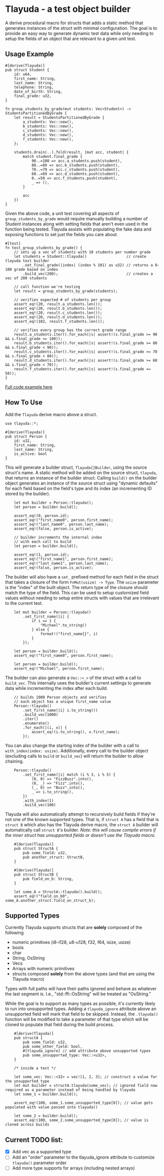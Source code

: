 # Tlayuda - a test object builder

A derive procedural macro for structs that adds a static method that generates instances of the struct with minimal configuration. The goal is to provide an easy way to generate dynamic test data while only needing to setup the fields of an object that are relevant to a given unit test.

## Usage Example
```
#[derive(Tlayuda)]
pub struct Student {
    id: u64,
    first_name: String,
    last_name: String,
    telephone: String,
    date_of_birth: String,
    final_grade: u32,
}

fn group_students_by_grade(mut students: Vec<Student>) -> StudentsPartitionedByGrade {
    let result = StudentsPartitionedByGrade {
        a_students: Vec::new(),
        b_students: Vec::new(),
        c_students: Vec::new(),
        d_students: Vec::new(),
        f_students: Vec::new(),
    };

    students.drain(..).fold(result, |mut acc, student| {
        match student.final_grade {
            90..=100 => acc.a_students.push(student),
            80..=89 => acc.b_students.push(student),
            70..=79 => acc.c_students.push(student),
            60..=69 => acc.d_students.push(student),
            0..=50 => acc.f_students.push(student),
            _ => (),
        }

        acc
    })
}
```

Given the above code, a unit test covering all aspects of `group_students_by_grade` would require manually building a number of Student instances along with setting fields that aren't even used in the function being tested. Tlayuda assists with populating the fake data and exposing functions to set just the fields you care about.

```
#[test]
fn test_group_students_by_grade() {
    // sets up a vec of students with 10 students per number grade
    let students = Student::tlayuda()                  // create tlayuda test builder
        .set_final_grade(|index| (index % 101) as u32) // returns a 0-100 grade based on index
        .build_vec(200);                               // creates a vec of 200 students

    // call function we're testing
    let result = group_students_by_grade(students);

    // verifies expected # of students per group
    assert_eq!(20, result.a_students.len());
    assert_eq!(20, result.b_students.len());
    assert_eq!(20, result.c_students.len());
    assert_eq!(20, result.d_students.len());
    assert_eq!(102, result.f_students.len());

    // verifies every group has the correct grade range
    result.a_students.iter().for_each(|s| assert!(s.final_grade >= 90 && s.final_grade <= 100));
    result.b_students.iter().for_each(|s| assert!(s.final_grade >= 80 && s.final_grade < 90));
    result.c_students.iter().for_each(|s| assert!(s.final_grade >= 70 && s.final_grade < 80));
    result.d_students.iter().for_each(|s| assert!(s.final_grade >= 60 && s.final_grade < 70));
    result.f_students.iter().for_each(|s| assert!(s.final_grade <= 50));
}
```
[Full code example here](https://github.com/ramirezmike/Tlayuda/blob/main/tests/usage_example.rs)


## How To Use

Add the `Tlayuda` derive macro above a struct.

```
use tlayuda::*;

#[derive(Tlayuda)]
pub struct Person {
    id: u32,
    first_name: String,
    last_name: String,
    is_active: bool
}
```
This will generate a builder struct, `Tlayuda{}Builder`, using the source struct's name. A static method will be added on the source struct, `tlayuda`, that returns an instance of the builder struct. Calling `build()` on the builder object generates an instance of the source struct using "dynamic defaults" for each field based on the field's type and its index (an incrementing ID stored by the builder).

```
    let mut builder = Person::tlayuda();
    let person = builder.build();

    assert_eq!(0, person.id);
    assert_eq!("first_name0", person.first_name);
    assert_eq!("last_name0", person.last_name);
    assert_eq!(false, person.is_active);

    // builder increments the internal index 
    // with each call to build
    let person = builder.build();

    assert_eq!(1, person.id);
    assert_eq!("first_name1", person.first_name);
    assert_eq!("last_name1", person.last_name);
    assert_eq!(false, person.is_active);
```

The builder will also have a `set_` prefixed method for each field in the struct that takes a closure of the form `FnMut(usize) -> Type`. The `usize` parameter is the "index" of the built object. The return type of the closure should match the type of the field. This can be used to setup customized field values without needing to setup entire structs with values that are irrelevant to the current test.

```
    let mut builder = Person::tlayuda()
        .set_first_name(|i| {
            if i == 1 { 
                "Michael".to_string()
            } else {
                format!("first_name{}", i)
            }
        });
        
    let person = builder.build();
    assert_eq!("first_name0", person.first_name);

    let person = builder.build();
    assert_eq!("Michael", person.first_name);
```

The builder can also generate a `Vec::<_>` of the struct with a call to `build_vec`. This internally uses the builder's current settings to generate data while incrementing the index after each build.

```
    // builds 1000 Person objects and verifies
    // each object has a unique first_name value
    Person::tlayuda()
        .set_first_name(|i| i.to_string())
        .build_vec(1000)
        .iter()
        .enumerate()
        .for_each(|(i, x)| {
            assert_eq!(i.to_string(), x.first_name);
        });

```

You can also change the starting index of the builder with a call to `with_index(index: usize)`. Additionally, every call to the builder object (excluding calls to `build` or `build_vec`) will return the builder to allow chaining.

```
    Person::tlayuda()
        .set_first_name(|i| match (i % 3, i % 5) {
            (0, 0) => "FizzBuzz".into(),
            (0, _) => "Fizz".into(),
            (_, 0) => "Buzz".into(),
            _ => i.to_string(),
        })
        .with_index(1)
        .build_vec(100)
```

Tlayuda will also automatically attempt to recursively build fields if they're not one of the known supported types. That is, if `struct A` has a field that is `struct B` which also has the Tlayuda derive macro, the `struct A` builder will automatically call `struct B`'s builder. *Note: this will cause compile errors if the inner struct has unsupported fields or doesn't use the Tlayuda macro.*

```
    #[derive(Tlayuda)]
    pub struct StructA {
        pub some_field: u32,
        pub another_struct: StructB,
    }

    #[derive(Tlayuda)]
    pub struct StructB {
        pub field_on_b: String,
    }

    let some_A = StructA::tlayuda().build();
    assert_eq!("field_on_b0", some_A.another_struct.field_on_struct_b);
```

## Supported Types

Currently Tlayuda supports structs that are **solely** composed of the following

* numeric primitives (i8-i128, u8-u128, f32, f64, isize, usize)
* bools
* char
* String, OsString
* Vecs
* Arrays with numeric primitives
* structs composed **solely** from the above types (and that are using the Tlayuda macro)

Types with full paths will have their paths ignored and behave as whatever the last segment is. I.e., "std::ffi::OsString" will be treated as "OsString."

While the goal is to support as many types as possible, it's currently likely to run into unsupported types. Adding a `tlayuda_ignore` attribute above an unsupported field will mark that field to be skipped. Instead, the `.tlayuda()` function will be modified to take a parameter of that type which will be cloned to populate that field during the build process.

```
    #[derive(Tlayuda)]
    pub structA {
        pub some_field: u32,
        pub some_other_field: bool,
        #[tlayuda_ignore] // add attribute above unsupported types
        pub some_unsupported_type: Vec::<u32>,
    }

    /* inside a test */

    let some_vec: Vec::<32> = vec![1, 2, 3]; // construct a value for the unsupported type
    let mut builder = structA.tlayuda(some_vec); // ignored field now required as a parameter instead of being handled by tlayuda
    let some_1 = builder.build(); 

    assert_eq!(100, some_1.some_unsupported_type[0]); // value gets populated with value passed into tlayuda()

    let some_2 = builder.build(); 
    assert_eq!(100, some_2.some_unsupported_type[0]); // value is cloned across builds
```

## Current TODO list:
- [X] Add vec as a supported type
- [ ] Add an "order" parameter to the tlayuda_ignore attribute to customize `tlayuda()` parameter order
- [ ] Add more type supports for arrays (including nested arrays)
